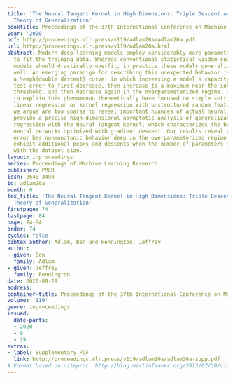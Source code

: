 ```yaml
---
title: 'The Neural Tangent Kernel in High Dimensions: Triple Descent and a Multi-Scale
  Theory of Generalization'
booktitle: Proceedings of the 37th International Conference on Machine Learning
year: '2020'
pdf: http://proceedings.mlr.press/v119/adlam20a/adlam20a.pdf
url: http://proceedings.mlr.press/v119/adlam20a.html
abstract: Modern deep learning models employ considerably more parameters than required
  to fit the training data. Whereas conventional statistical wisdom suggests such
  models should drastically overfit, in practice these models generalize remarkably
  well. An emerging paradigm for describing this unexpected behavior is in terms of
  a \emph{double descent} curve, in which increasing a model’s capacity causes its
  test error to first decrease, then increase to a maximum near the interpolation
  threshold, and then decrease again in the overparameterized regime. Recent efforts
  to explain this phenomenon theoretically have focused on simple settings, such as
  linear regression or kernel regression with unstructured random features, which
  we argue are too coarse to reveal important nuances of actual neural networks. We
  provide a precise high-dimensional asymptotic analysis of generalization under kernel
  regression with the Neural Tangent Kernel, which characterizes the behavior of wide
  neural networks optimized with gradient descent. Our results reveal that the test
  error has nonmonotonic behavior deep in the overparameterized regime and can even
  exhibit additional peaks and descents when the number of parameters scales quadratically
  with the dataset size.
layout: inproceedings
series: Proceedings of Machine Learning Research
publisher: PMLR
issn: 2640-3498
id: adlam20a
month: 0
tex_title: 'The Neural Tangent Kernel in High Dimensions: Triple Descent and a Multi-Scale
  Theory of Generalization'
firstpage: 74
lastpage: 84
page: 74-84
order: 74
cycles: false
bibtex_author: Adlam, Ben and Pennington, Jeffrey
author:
- given: Ben
  family: Adlam
- given: Jeffrey
  family: Pennington
date: 2020-09-29
address: 
container-title: Proceedings of the 37th International Conference on Machine Learning
volume: '119'
genre: inproceedings
issued:
  date-parts:
  - 2020
  - 9
  - 29
extras:
- label: Supplementary PDF
  link: http://proceedings.mlr.press/v119/adlam20a/adlam20a-supp.pdf
# Format based on citeproc: http://blog.martinfenner.org/2013/07/30/citeproc-yaml-for-bibliographies/
---
```

